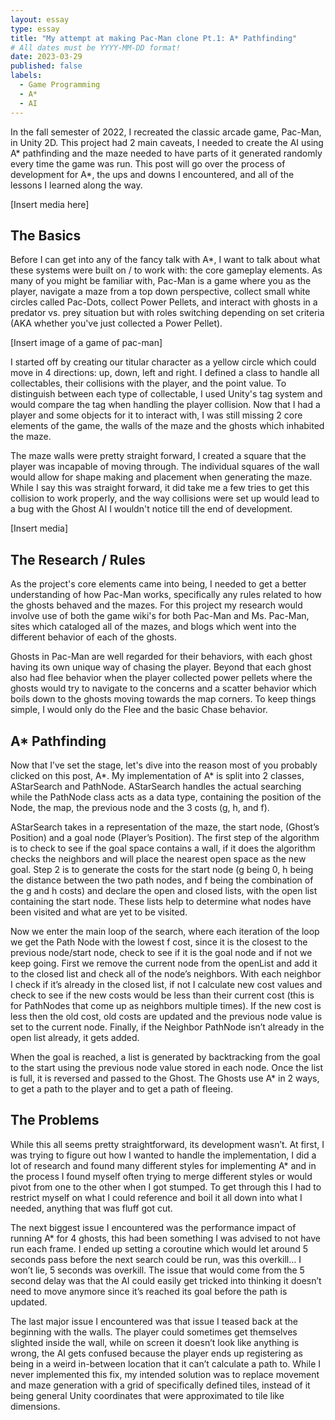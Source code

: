 ```yaml
---
layout: essay
type: essay
title: "My attempt at making Pac-Man clone Pt.1: A* Pathfinding"
# All dates must be YYYY-MM-DD format!
date: 2023-03-29
published: false
labels:
  - Game Programming
  - A*
  - AI
---
```


In the fall semester of 2022, I recreated the classic arcade game, Pac-Man, in Unity 2D. This project had 2 main caveats, I needed to create the AI using A* pathfinding and the maze needed to have parts of it generated randomly every time the game was run. This post will go over the process of development for A*, the ups and downs I encountered, and all of the lessons I learned along the way.

[Insert media here]

## The Basics

Before I can get into any of the fancy talk with A*, I want to talk about what these systems were built on / to work with: the core gameplay elements. As many of you might be familiar with, Pac-Man is a game where you as the player, navigate a maze from a top down perspective, collect small white circles called Pac-Dots, collect Power Pellets, and interact with ghosts in a predator vs. prey situation but with roles switching depending on set criteria (AKA whether you've just collected a Power Pellet).

[Insert image of a game of pac-man]

I started off by creating our titular character as a yellow circle which could move in 4 directions: up, down, left and right. I defined a class to handle all collectables, their collisions with the player, and the point value. To distinguish between each type of collectable, I used Unity's tag system  and would compare the tag when handling the player collision. Now that I had a player and some objects for it to interact with, I was still missing 2 core elements of the game, the walls of the maze and the ghosts which inhabited the maze.

The maze walls were pretty straight forward, I created a square that the player was incapable of moving through. The individual squares of the wall would allow for shape making and placement when generating the maze. While I say this was straight forward, it did take me a few tries to get this collision to work properly, and the way collisions were set up would lead to a bug with the Ghost AI I wouldn't notice till the end of development. 

[Insert media]

## The Research / Rules

As the project's core elements came into being, I needed to get a better understanding of how Pac-Man works, specifically any rules related to how the ghosts behaved and the mazes. For this project my research would involve use of both the game wiki's for both Pac-Man and Ms. Pac-Man, sites which cataloged all of the mazes, and blogs which went into the different behavior of each of the ghosts.

Ghosts in Pac-Man are well regarded for their behaviors, with each ghost having its own unique way of chasing the player. Beyond that each ghost also had flee behavior when the player collected power pellets where the ghosts would try to navigate to the concerns and a scatter behavior which boils down to the ghosts moving towards the map corners. To keep things simple, I would only do the Flee and the basic Chase behavior.

## A* Pathfinding

Now that I’ve set the stage, let's dive into the reason most of you probably clicked on this post, A*. My implementation of A* is split into 2 classes, AStarSearch and PathNode. AStarSearch handles the actual searching while the PathNode class acts as a data type, containing the position of the Node, the map, the previous node and the 3 costs (g, h, and f).

AStarSearch takes in a representation of the maze, the start node, (Ghost’s Position) and a goal node (Player’s Position). The first step of the algorithm is to check to see if the goal space contains a wall, if it does the algorithm checks the neighbors and will place the nearest open space as the new goal. Step 2 is to generate the costs for the start node (g being 0, h being the distance between the two path nodes, and f being the combination of the g and h costs) and declare the open and closed lists, with the open list containing the start node. These lists help to determine what nodes have been visited and what are yet to be visited.

Now we enter the main loop of the search, where each iteration of the loop we get the Path Node with the lowest f cost, since it is the closest to the previous node/start node, check to see if it is the goal node and if not we keep going. First we remove the current node from the openList and add it to the closed list and check all of the node’s neighbors. With each neighbor I check if it’s already in the closed list, if not I calculate new cost values and check to see if the new costs would be less than their current cost (this is for PathNodes that come up as neighbors multiple times). If the new cost is less then the old cost, old costs are updated and the previous node value is set to the current node. Finally, if the Neighbor PathNode isn’t already in the open list already, it gets added. 

When the goal is reached, a list is generated by backtracking from the goal to the start using the previous node value stored in each node. Once the list is full, it is reversed and passed to the Ghost. The Ghosts use A* in 2 ways, to get a path to the player and to get a path of fleeing.

## The Problems

While this all seems pretty straightforward, its development wasn’t. At first, I was trying to figure out how I wanted to handle the implementation, I did a lot of research and found many different styles for implementing A* and in the process I found myself often trying to merge different styles or would pivot from one to the other when I got stumped. To get through this I had to restrict myself on what I could reference and boil it all down into what I needed, anything that was fluff got cut. 

The next biggest issue I encountered was the performance impact of running A* for 4 ghosts, this had been something I was advised to not have run each frame. I ended up setting a coroutine which would let around 5 seconds pass before the next search could be run, was this overkill… I won’t lie, 5 seconds was overkill. The issue that would come from the 5 second delay was that the AI could easily get tricked into thinking it doesn’t need to move anymore since it’s reached its goal before the path is updated. 

The last major issue I encountered was that issue I teased back at the beginning with the walls. The player could sometimes get themselves slighted inside the wall, while on screen it doesn’t look like anything is wrong, the AI gets confused because the player ends up registering as being in a weird in-between location that it can’t calculate a path to. While I never implemented this fix, my intended solution was to replace movement and maze generation with a grid of specifically defined tiles, instead of it being general Unity coordinates that were approximated to tile like dimensions. 
